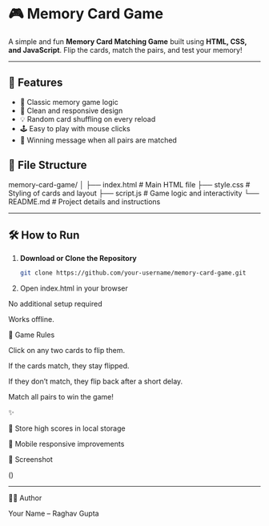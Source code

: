 
# 🎮 Memory Card Game

A simple and fun **Memory Card Matching Game** built using **HTML, CSS, and JavaScript**. Flip the cards, match the pairs, and test your memory!

---

## 🚀 Features

- 🧠 Classic memory game logic
- 🎨 Clean and responsive design
- 💡 Random card shuffling on every reload
- 🕹️ Easy to play with mouse clicks
- 🎉 Winning message when all pairs are matched


## 📂 File Structure

memory-card-game/ │ ├── index.html       # Main HTML file ├── style.css        # Styling of cards and layout ├── script.js        # Game logic and interactivity └── README.md        # Project details and instructions

---

## 🛠️ How to Run

1. **Download or Clone the Repository**
   ```bash
   git clone https://github.com/your-username/memory-card-game.git

2. Open index.html in your browser

No additional setup required

Works offline.

🎯 Game Rules

Click on any two cards to flip them.

If the cards match, they stay flipped.

If they don’t match, they flip back after a short delay.

Match all pairs to win the game!

✨ 

🥇 Store high scores in local storage

📱 Mobile responsive improvements



📸 Screenshot

()


---

🧑‍💻 Author

Your Name – Raghav Gupta 
